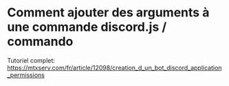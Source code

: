 # Comment ajouter des arguments à une commande discord.js / commando

Tutoriel complet: https://mtxserv.com/fr/article/12098/creation_d_un_bot_discord_application_permissions
